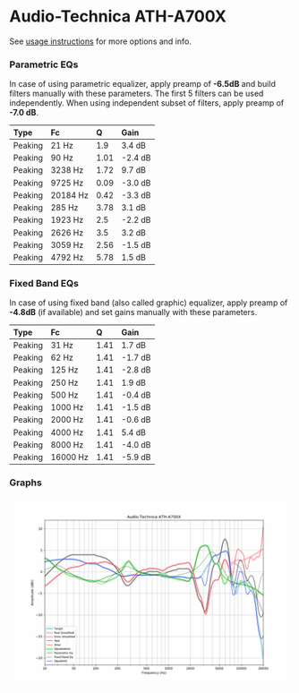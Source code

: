 # Audio-Technica ATH-A700X
See [usage instructions](https://github.com/jaakkopasanen/AutoEq#usage) for more options and info.

### Parametric EQs
In case of using parametric equalizer, apply preamp of **-6.5dB** and build filters manually
with these parameters. The first 5 filters can be used independently.
When using independent subset of filters, apply preamp of **-7.0 dB**.

| Type    | Fc       |    Q | Gain    |
|:--------|:---------|:-----|:--------|
| Peaking | 21 Hz    | 1.9  | 3.4 dB  |
| Peaking | 90 Hz    | 1.01 | -2.4 dB |
| Peaking | 3238 Hz  | 1.72 | 9.7 dB  |
| Peaking | 9725 Hz  | 0.09 | -3.0 dB |
| Peaking | 20184 Hz | 0.42 | -3.3 dB |
| Peaking | 285 Hz   | 3.78 | 3.1 dB  |
| Peaking | 1923 Hz  | 2.5  | -2.2 dB |
| Peaking | 2626 Hz  | 3.5  | 3.2 dB  |
| Peaking | 3059 Hz  | 2.56 | -1.5 dB |
| Peaking | 4792 Hz  | 5.78 | 1.5 dB  |

### Fixed Band EQs
In case of using fixed band (also called graphic) equalizer, apply preamp of **-4.8dB**
(if available) and set gains manually with these parameters.

| Type    | Fc       |    Q | Gain    |
|:--------|:---------|:-----|:--------|
| Peaking | 31 Hz    | 1.41 | 1.7 dB  |
| Peaking | 62 Hz    | 1.41 | -1.7 dB |
| Peaking | 125 Hz   | 1.41 | -2.8 dB |
| Peaking | 250 Hz   | 1.41 | 1.9 dB  |
| Peaking | 500 Hz   | 1.41 | -0.4 dB |
| Peaking | 1000 Hz  | 1.41 | -1.5 dB |
| Peaking | 2000 Hz  | 1.41 | -0.6 dB |
| Peaking | 4000 Hz  | 1.41 | 5.4 dB  |
| Peaking | 8000 Hz  | 1.41 | -4.0 dB |
| Peaking | 16000 Hz | 1.41 | -5.9 dB |

### Graphs
![](./Audio-Technica%20ATH-A700X.png)